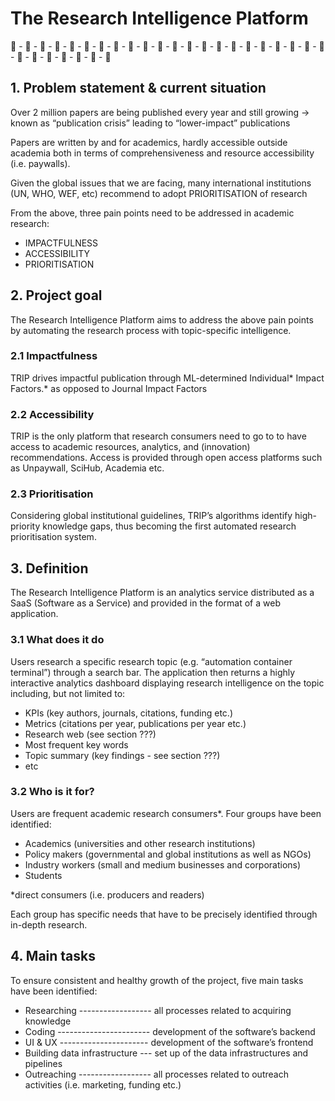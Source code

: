 # The Research Intelligence Platform

🧠 - 🤖 - 🧠 - 🤖 - 🧠 - 🤖 - 🧠 - 🤖 - 🧠 - 🤖 - 🧠 - 🤖 - 🧠 - 🤖 - 🧠 - 🤖 - 🧠 - 🤖 - 🧠 - 🤖 - 🧠 - 🤖 - 🧠 - 🤖 - 🧠 - 🤖 - 🧠 - 🤖 - 🧠

## 1. Problem statement & current situation

Over 2 million papers are being published every year and still growing → known as “publication crisis” leading to “lower-impact” publications

Papers are written by and for academics, hardly accessible outside academia both in terms of comprehensiveness and resource accessibility (i.e. paywalls).

Given the global issues that we are facing, many international institutions (UN, WHO, WEF, etc) recommend to adopt PRIORITISATION of research

From the above, three pain points need to be addressed in academic research:

* IMPACTFULNESS
* ACCESSIBILITY
* PRIORITISATION

## 2. Project goal

The Research Intelligence Platform aims to address the above pain points by automating the research process with topic-specific intelligence. 

### 2.1 Impactfulness

TRIP drives impactful publication through ML-determined Individual* Impact Factors.* as opposed to Journal Impact Factors

### 2.2 Accessibility

TRIP is the only platform that research consumers need to go to to have access to academic resources, analytics, and (innovation) recommendations. Access is provided through open access platforms such as Unpaywall, SciHub, Academia etc.

### 2.3  Prioritisation

Considering global institutional guidelines, TRIP’s algorithms identify high-priority knowledge gaps, thus becoming the first automated research prioritisation system. 

## 3. Definition

The Research Intelligence Platform is an analytics service distributed as a SaaS (Software as a Service) and provided in the format of a web application.

### 3.1 What does it do

Users research a specific research topic (e.g. “automation container terminal”) through a search bar. The application then returns a highly interactive analytics dashboard displaying research intelligence on the topic including, but not limited to: 

* KPIs (key authors, journals, citations, funding etc.)
* Metrics (citations per year, publications per year etc.)
* Research web (see section ???)
* Most frequent key words
* Topic summary (key findings - see section ???)
* etc

### 3.2 Who is it for?

Users are frequent academic research consumers*. Four groups have been identified:

* Academics (universities and other research institutions)
* Policy makers (governmental and global institutions as well as NGOs)
* Industry workers (small and medium businesses and corporations)
* Students

*direct consumers (i.e. producers and readers)

Each group has specific needs that have to be precisely identified through in-depth research.

## 4. Main tasks

To ensure consistent and healthy growth of the project, five main tasks have been identified:

* Researching ------------------ all processes related to acquiring knowledge 
* Coding ----------------------- development of the software’s backend 
* UI & UX ---------------------- development of the software’s frontend
* Building data infrastructure --- set up of the data infrastructures and pipelines
* Outreaching ------------------ all processes related to outreach activities (i.e. marketing, funding etc.)
